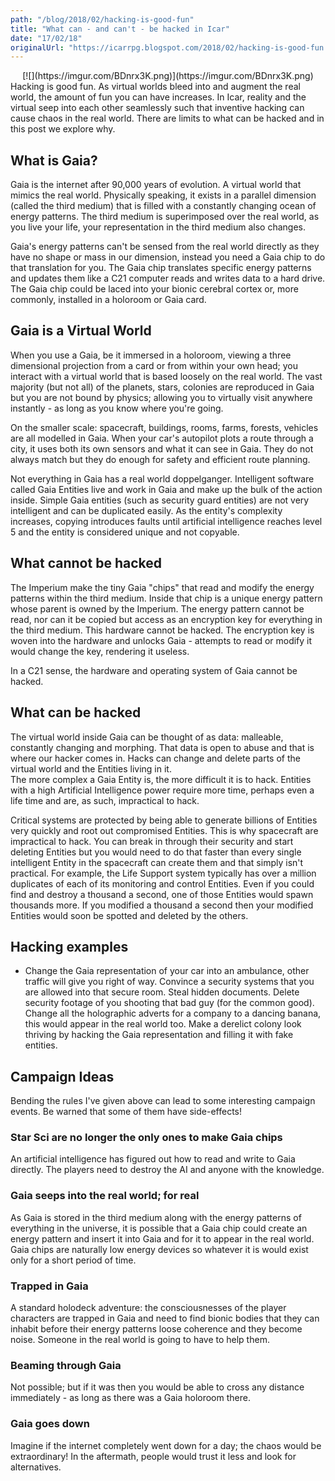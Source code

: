 ```yaml
---
path: "/blog/2018/02/hacking-is-good-fun"
title: "What can - and can't - be hacked in Icar"
date: "17/02/18"
originalUrl: "https://icarrpg.blogspot.com/2018/02/hacking-is-good-fun.html"
---
```

<div class="separator" style="clear: both; text-align: center;">[![](https://imgur.com/BDnrx3K.png)](https://imgur.com/BDnrx3K.png)</div>Hacking is good fun. As virtual worlds bleed into and augment the real world, the amount of fun you can have increases. In Icar, reality and the virtual seep into each other seamlessly such that inventive hacking can cause chaos in the real world. There are limits to what can be hacked and in this post we explore why.  

## What is Gaia?

Gaia is the internet after 90,000 years of evolution. A virtual world that mimics the real world. Physically speaking, it exists in a parallel dimension (called the third medium) that is filled with a constantly changing ocean of energy patterns. The third medium is superimposed over the real world, as you live your life, your representation in the third medium also changes.   

Gaia's energy patterns can't be sensed from the real world directly as they have no shape or mass in our dimension, instead you need a Gaia chip to do that translation for you. The Gaia chip translates specific energy patterns and updates them like a C21 computer reads and writes data to a hard drive. The Gaia chip could be laced into your bionic cerebral cortex or, more commonly, installed in a holoroom or Gaia card.  

## Gaia is a Virtual World

When you use a Gaia, be it immersed in a holoroom, viewing a three dimensional projection from a card or from within your own head; you interact with a virtual world that is based loosely on the real world. The vast majority (but not all) of the planets, stars, colonies are reproduced in Gaia but you are not bound by physics; allowing you to virtually visit anywhere instantly - as long as you know where you're going.  

On the smaller scale: spacecraft, buildings, rooms, farms, forests, vehicles are all modelled in Gaia. When your car's autopilot plots a route through a city, it uses both its own sensors and what it can see in Gaia. They do not always match but they do enough for safety and efficient route planning.  

Not everything in Gaia has a real world doppelganger. Intelligent software called Gaia Entities live and work in Gaia and make up the bulk of the action inside. Simple Gaia entities (such as security guard entities) are not very intelligent and can be duplicated easily. As the entity's complexity increases, copying introduces faults until artificial intelligence reaches level 5 and the entity is considered unique and not copyable.  

## What cannot be hacked

The Imperium make the tiny Gaia "chips" that read and modify the energy patterns within the third medium. Inside that chip is a unique energy pattern whose parent is owned by the Imperium. The energy pattern cannot be read, nor can it be copied but access as an encryption key for everything in the third medium. This hardware cannot be hacked. The encryption key is woven into the hardware and unlocks Gaia - attempts to read or modify it would change the key, rendering it useless.  

In a C21 sense, the hardware and operating system of Gaia cannot be hacked.  

## What can be hacked

The virtual world inside Gaia can be thought of as data: malleable, constantly changing and morphing. That data is open to abuse and that is where our hacker comes in. Hacks can change and delete parts of the virtual world and the Entities living in it.  
 The more complex a Gaia Entity is, the more difficult it is to hack. Entities with a high Artificial Intelligence power require more time, perhaps even a life time and are, as such, impractical to hack.  

Critical systems are protected by being able to generate billions of Entities very quickly and root out compromised Entities. This is why spacecraft are impractical to hack. You can break in through their security and start deleting Entities but you would need to do that faster than every single intelligent Entity in the spacecraft can create them and that simply isn't practical. For example, the Life Support system typically has over a million duplicates of each of its monitoring and control Entities. Even if you could find and destroy a thousand a second, one of those Entities would spawn thousands more. If you modified a thousand a second then your modified Entities would soon be spotted and deleted by the others.  

## Hacking examples

*   Change the Gaia representation of your car into an ambulance, other traffic will give you right of way. Convince a security systems that you are allowed into that secure room. Steal hidden documents. Delete security footage of you shooting that bad guy (for the common good). Change all the holographic adverts for a company to a dancing banana, this would appear in the real world too. Make a derelict colony look thriving by hacking the Gaia representation and filling it with fake entities.  

## Campaign Ideas

Bending the rules I've given above can lead to some interesting campaign events. Be warned that some of them have side-effects!  

### Star Sci are no longer the only ones to make Gaia chips

An artificial intelligence has figured out how to read and write to Gaia directly. The players need to destroy the AI and anyone with the knowledge.  

### Gaia seeps into the real world; for real

As Gaia is stored in the third medium along with the energy patterns of everything in the universe, it is possible that a Gaia chip could create an energy pattern and insert it into Gaia and for it to appear in the real world. Gaia chips are naturally low energy devices so whatever it is would exist only for a short period of time.  

### Trapped in Gaia

A standard holodeck adventure: the consciousnesses of the player characters are trapped in Gaia and need to find bionic bodies that they can inhabit before their energy patterns loose coherence and they become noise. Someone in the real world is going to have to help them.  

### Beaming through Gaia

Not possible; but if it was then you would be able to cross any distance immediately - as long as there was a Gaia holoroom there.  

### Gaia goes down

Imagine if the internet completely went down for a day; the chaos would be extraordinary! In the aftermath, people would trust it less and look for alternatives.